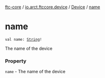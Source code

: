 [ftc-core](../../index.md) / [io.arct.ftccore.device](../index.md) / [Device](index.md) / [name](./name.md)

# name

`val name: `[`String`](https://kotlinlang.org/api/latest/jvm/stdlib/kotlin/-string/index.html)`!`

The name of the device

### Property

`name` - The name of the device
